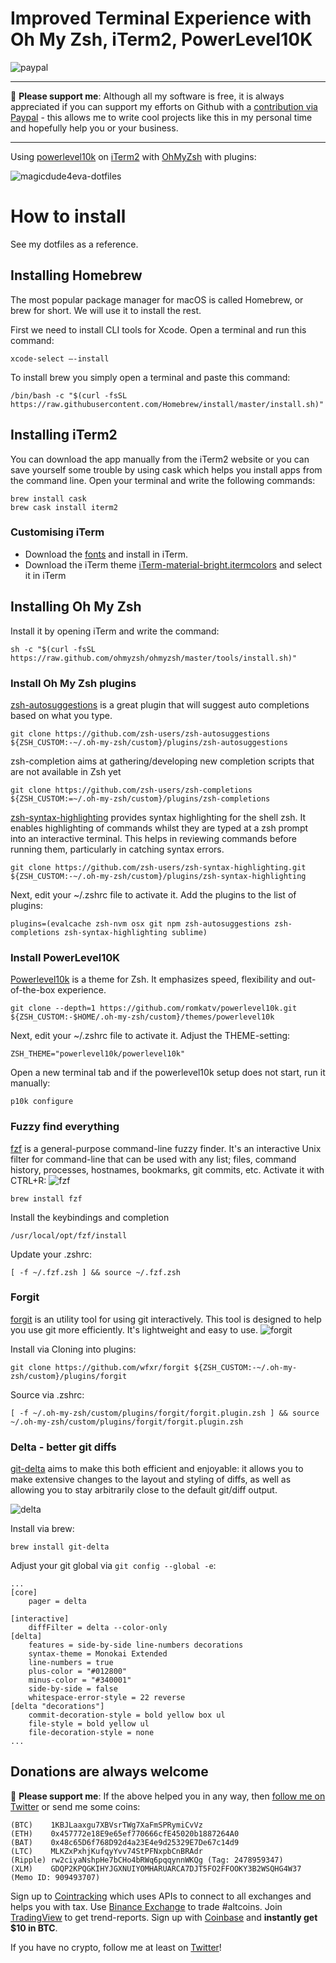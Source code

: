 # Improved Terminal Experience with Oh My Zsh, iTerm2, PowerLevel10K
[paypal]: https://paypal.me/GerdNaschenweng
![paypal](https://img.shields.io/badge/PayPal--ffffff.svg?style=social&logo=data%3Aimage%2Fpng%3Bbase64%2CiVBORw0KGgoAAAANSUhEUgAAABAAAAAQCAYAAAAf8%2F9hAAAABHNCSVQICAgIfAhkiAAAAZZJREFUOI3Fkb1PFFEUxX%2F3zcAMswFCw0KQr1BZSKUQYijMFibGkhj9D4zYYAuU0NtZSIiNzRZGamqD%2BhdoJR%2FGhBCTHZ11Pt%2B1GIiEnY0hFNzkFu%2FmnHPPPQ%2Buu%2BTiYGjy0ZPa5N1t0SI5m6mITeP4%2B%2FGP%2Fbccvto8j3cuCsQTSy%2FCzLkdxqkXpoUXJoUXJrkfFTLMwHiDYLrFz897Z3jT6ckdBwsiYDMo0tNOIGuBqS%2Beh7sdAkU2g%2BkBFGkd%2FrtSgD8Z%2BrBxj68MAGG1A9efRhVsXrKMU7Y4cNyGOwtDU28OtrqdUMetldvzFKxCYSHJ4NsJ%2BnRJGexHba7VJ%2FTff4BaQFBjVcbqIEZ1bESYn4PRUcHx2N952awUkOHZedUcWm14%2FtjqjREHawUEsgx6Ajg5%2Bsi7jWqBwA%2BmIrXlo9YHUVTmEP%2F6hOO1Ofiyy3pjo%2BsvBDX%2FZpSakhz4BqvQDvdYvrXQEXZViI5rPpBEOwR2l16vtN7bd9SN3L1WXj%2BjGSnN38rq%2B7VL8xXQOdDF%2F0KvXn8BlbuY%2FvUAHysAAAAASUVORK5CYII%3D)

___
:beer: **Please support me**: Although all my software is free, it is always appreciated if you can support my efforts on Github with a [contribution via Paypal][paypal] - this allows me to write cool projects like this in my personal time and hopefully help you or your business. 
___

Using [powerlevel10k](https://github.com/romkatv/powerlevel10k) on  [iTerm2](https://iterm2.com/) with [OhMyZsh](https://github.com/ohmyzsh/ohmyzsh) with plugins:

![magicdude4eva-dotfiles](https://user-images.githubusercontent.com/1632781/103486451-4f283880-4dfe-11eb-811b-7d42a679fc7c.gif)

# How to install
See my dotfiles as a reference.

## Installing Homebrew
The most popular package manager for macOS is called Homebrew, or brew for short. We will use it to install the rest.

First we need to install CLI tools for Xcode. Open a terminal and run this command:
```
xcode-select —-install
```

To install brew you simply open a terminal and paste this command:
```
/bin/bash -c "$(curl -fsSL https://raw.githubusercontent.com/Homebrew/install/master/install.sh)"
```

## Installing iTerm2

You can download the app manually from the iTerm2 website or you can save yourself some trouble by using cask which helps you install apps from the command line. Open your terminal and write the following commands:
```
brew install cask
brew cask install iterm2
```

### Customising iTerm
* Download the [fonts](https://github.com/magicdude4eva/dotfiles/tree/main/Fonts) and install in iTerm.
* Download the iTerm theme [iTerm-material-bright.itermcolors](https://github.com/magicdude4eva/dotfiles/blob/main/iTerm-material-bright.itermcolors) and select it in iTerm

## Installing Oh My Zsh
Install it by opening iTerm and write the command:
```
sh -c "$(curl -fsSL https://raw.github.com/ohmyzsh/ohmyzsh/master/tools/install.sh)"
```

### Install Oh My Zsh plugins
[zsh-autosuggestions](https://github.com/zsh-users/zsh-autosuggestions) is a great plugin that will suggest auto completions based on what you type.
```
git clone https://github.com/zsh-users/zsh-autosuggestions ${ZSH_CUSTOM:-~/.oh-my-zsh/custom}/plugins/zsh-autosuggestions
```

zsh-completion aims at gathering/developing new completion scripts that are not available in Zsh yet
```
git clone https://github.com/zsh-users/zsh-completions ${ZSH_CUSTOM:=~/.oh-my-zsh/custom}/plugins/zsh-completions
```

[zsh-syntax-highlighting](https://github.com/zsh-users/zsh-completions) provides syntax highlighting for the shell zsh. It enables highlighting of commands whilst they are typed at a zsh prompt into an interactive terminal. This helps in reviewing commands before running them, particularly in catching syntax errors.
```
git clone https://github.com/zsh-users/zsh-syntax-highlighting.git ${ZSH_CUSTOM:-~/.oh-my-zsh/custom}/plugins/zsh-syntax-highlighting
```

Next, edit your ~/.zshrc file to activate it. Add the plugins to the list of plugins:
```
plugins=(evalcache zsh-nvm osx git npm zsh-autosuggestions zsh-completions zsh-syntax-highlighting sublime)
```
### Install PowerLevel10K
[Powerlevel10k](https://github.com/romkatv/powerlevel10k) is a theme for Zsh. It emphasizes speed, flexibility and out-of-the-box experience.
```
git clone --depth=1 https://github.com/romkatv/powerlevel10k.git ${ZSH_CUSTOM:-$HOME/.oh-my-zsh/custom}/themes/powerlevel10k
```

Next, edit your ~/.zshrc file to activate it. Adjust the THEME-setting:
```
ZSH_THEME="powerlevel10k/powerlevel10k"
```

Open a new terminal tab and if the powerlevel10k setup does not start, run it manually:
```
p10k configure
```

### Fuzzy find everything
[fzf](https://github.com/junegunn/fzf) is a general-purpose command-line fuzzy finder. It's an interactive Unix filter for command-line that can be used with any list; files, command history, processes, hostnames, bookmarks, git commits, etc. Activate it with CTRL+R:
![fzf](https://user-images.githubusercontent.com/1632781/103527566-da4b1200-4e82-11eb-8845-d370c2a86f33.gif)

```
brew install fzf
```

Install the keybindings and completion
```
/usr/local/opt/fzf/install
```

Update your .zshrc:
```
[ -f ~/.fzf.zsh ] && source ~/.fzf.zsh
```

### Forgit
[forgit](https://github.com/wfxr/forgit) is an utility tool for using git interactively. This tool is designed to help you use git more efficiently. It's lightweight and easy to use.
![forgit](https://user-images.githubusercontent.com/1632781/103530439-ba6a1d00-4e87-11eb-97e3-a37d6bd29344.gif)

Install via Cloning into plugins:
```
git clone https://github.com/wfxr/forgit ${ZSH_CUSTOM:-~/.oh-my-zsh/custom}/plugins/forgit
```

Source via .zshrc:
```
[ -f ~/.oh-my-zsh/custom/plugins/forgit/forgit.plugin.zsh ] && source ~/.oh-my-zsh/custom/plugins/forgit/forgit.plugin.zsh
```

### Delta - better git diffs
[git-delta](https://github.com/dandavison/delta) aims to make this both efficient and enjoyable: it allows you to make extensive changes to the layout and styling of diffs, as well as allowing you to stay arbitrarily close to the default git/diff output.

![delta](https://user-images.githubusercontent.com/1632781/103666183-946e7680-4f74-11eb-9021-a397e0c2d80d.gif)

Install via brew:
```
brew install git-delta
```

Adjust your git global via `git config --global -e`:
```
...
[core]
    pager = delta

[interactive]
    diffFilter = delta --color-only	
[delta]
    features = side-by-side line-numbers decorations
    syntax-theme = Monokai Extended	
    line-numbers = true
    plus-color = "#012800"
    minus-color = "#340001"
    side-by-side = false
    whitespace-error-style = 22 reverse
[delta "decorations"]
    commit-decoration-style = bold yellow box ul
    file-style = bold yellow ul
    file-decoration-style = none
...
```

## Donations are always welcome
:beer: **Please support me**: If the above helped you in any way, then [follow me on Twitter](https://twitter.com/gerdnaschenweng) or send me some coins: 
```
(BTC)    1KBJLaaxgu7XBVsrTWg7XaFmSPRymiCvVz
(ETH)    0x457772e18E9e65ef770666cfE45020b1887264A0
(BAT)    0x48c65D6f768D92d4a23E4e9d25329E7De67c14d9
(LTC)    MLKZxPxhjKufqyYvv74StPFNxpbCnBRAdr
(Ripple) rw2ciyaNshpHe7bCHo4bRWq6pqqynnWKQg (Tag: 2478959347)
(XLM)    GDQP2KPQGKIHYJGXNUIYOMHARUARCA7DJT5FO2FFOOKY3B2WSQHG4W37 (Memo ID: 909493707)
```

Sign up to [Cointracking](https://cointracking.info?ref=M263159) which uses APIs to connect to all exchanges and helps you with tax. Use [Binance Exchange](https://www.binance.com/?ref=13896895) to trade #altcoins. Join [TradingView](http://tradingview.go2cloud.org/aff_c?offer_id=2&aff_id=7432) to get trend-reports. Sign up with [Coinbase](https://www.coinbase.com/join/nasche_x) and **instantly get $10 in BTC**.

If you have no crypto, follow me at least on [Twitter](https://twitter.com/gerdnaschenweng)!

